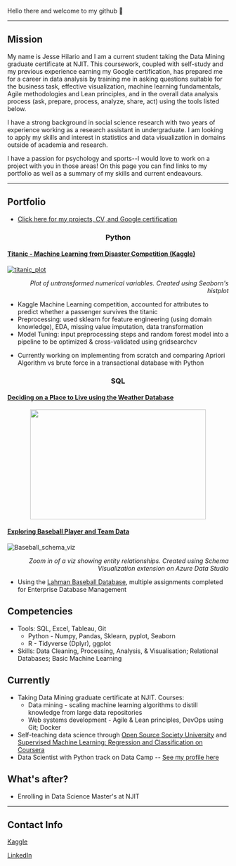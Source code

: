 
Hello there and welcome to my github 👋 

***
## Mission
My name is Jesse Hilario and I am a current student taking the Data Mining graduate certificate at NJIT. This coursework, coupled with self-study and my previous experience earning my Google certification, has prepared me for a career in data analysis by training me in asking questions suitable for the business task, effective visualization, machine learning fundamentals, Agile methodologies and Lean principles, and in the overall data analysis process (ask, prepare, process, analyze, share, act) using the tools listed below.

I have a strong background in social science research with two years of experience working as a research assistant in undergraduate. I am looking to apply my skills and interest in statistics and data visualization in domains outside of academia and research.

I have a passion for psychology and sports--I would love to work on a project with you in those areas! On this page you can find links to my portfolio as well as a summary of my skills and current endeavours.


***
## Portfolio
* [Click here for my projects, CV, and Google certification](https://github.com/JesseHilario/JesseHilario.github.io)

### <p align="center"> Python </p>

#### [Titanic - Machine Learning from Disaster Competition (Kaggle)](https://www.kaggle.com/code/jessehilario/titanic-dataset-w-random-forest)

[![titanic_plot](https://github.com/JesseHilario/JesseHilario/assets/106210905/b0800ba2-d790-4a36-899f-6c04315b2f52)](https://www.kaggle.com/code/jessehilario/titanic-dataset-w-random-forest)
*<p align="right">Plot of untransformed numerical variables. Created using Seaborn's histplot</p>*
- Kaggle Machine Learning competition, accounted for attributes to predict whether a passenger survives the titanic
- Preprocessing: used sklearn for feature engineering (using domain knowledge), EDA, missing value imputation, data transformation
- Model Tuning: input preprocessing steps and random forest model into a pipeline to be optimized & cross-validated using gridsearchcv


* Currently working on implementing from scratch and comparing Apriori Algorithm vs brute force in a transactional database with Python


### <p align="center"> SQL </p>

#### [Deciding on a Place to Live using the Weather Database](https://github.com/JesseHilario/JesseHilario.github.io/tree/main/SQL/2023_finding_a_home_project)
<p align="center"> <img src="https://github.com/JesseHilario/JesseHilario/assets/106210905/f7c798a3-5d8c-403c-827d-d78f4289e8e9" width="400" height="250"/>  </p>



#### [Exploring Baseball Player and Team Data](https://github.com/JesseHilario/JesseHilario.github.io/tree/main/SQL/2023_Baseball_database_SQL)
![Baseball_schema_viz](https://github.com/JesseHilario/JesseHilario/assets/106210905/b27f09ad-6010-4a0a-b90e-4bc7bcea0247)
*<p align="right">Zoom in of a viz showing entity relationships. Created using Schema Visualization extension on Azure Data Studio</p>*
- Using the [Lahman Baseball Database](http://seanlahman.com/download-baseball-database/), multiple assignments completed for Enterprise Database Management

## Competencies

* Tools: SQL, Excel, Tableau, Git
  * Python - Numpy, Pandas, Sklearn, pyplot, Seaborn
  * R - Tidyverse (Dplyr), ggplot
* Skills: Data Cleaning, Processing, Analysis, & Visualisation; Relational Databases; Basic Machine Learning


## Currently

* Taking Data Mining graduate certificate at NJIT. Courses:
  * Data mining - scaling machine learning algorithms to distill knowledge from large data repositories
  * Web systems development - Agile & Lean principles, DevOps using Git; Docker
* Self-teaching data science through [Open Source Society University](https://github.com/ossu/data-science) and [Supervised Machine Learning: Regression and Classification on Coursera](https://www.coursera.org/specializations/machine-learning-introduction?)
* Data Scientist with Python track on Data Camp -- [See my profile here](https://www.datacamp.com/profile/jih32)


## What's after?

* Enrolling in Data Science Master's at NJIT



***
## Contact Info

[Kaggle](https://www.kaggle.com/jessehilario)

[LinkedIn](https://www.linkedin.com/in/jesse-hilario-5b8391178/)
